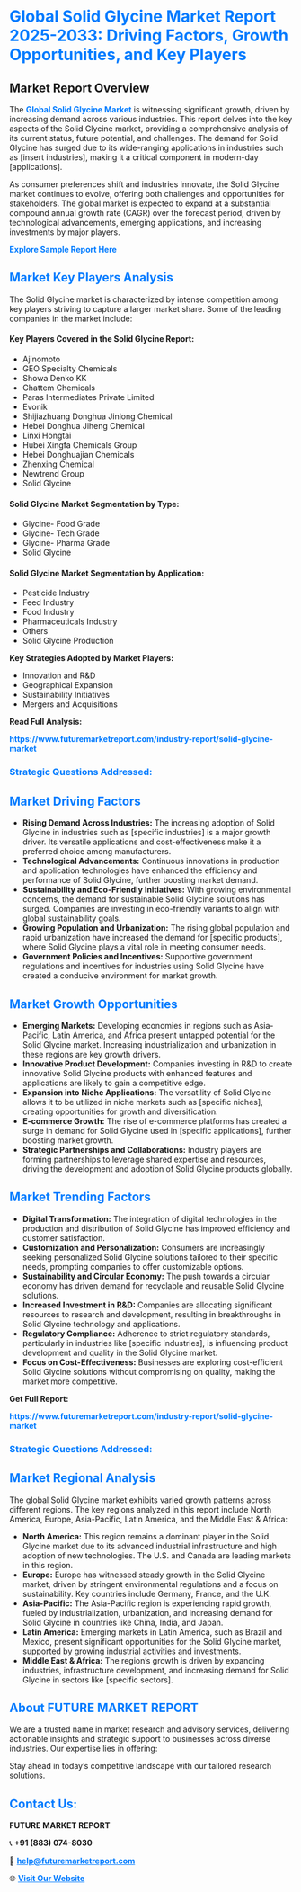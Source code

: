 <h1 style="color: #007BFF;">Global Solid Glycine Market Report 2025-2033: Driving Factors, Growth Opportunities, and Key Players</h1>

<section id="overview">
<h2>Market Report Overview</h2>
<p>The <a href="https://www.futuremarketreport.com/industry-report/solid-glycine-market" style="color: #007BFF; text-decoration: none;"><strong>Global Solid Glycine Market</strong></a> is witnessing significant growth, driven by increasing demand across various industries. This report delves into the key aspects of the Solid Glycine market, providing a comprehensive analysis of its current status, future potential, and challenges. The demand for Solid Glycine has surged due to its wide-ranging applications in industries such as [insert industries], making it a critical component in modern-day [applications].</p>
<p>As consumer preferences shift and industries innovate, the Solid Glycine market continues to evolve, offering both challenges and opportunities for stakeholders. The global market is expected to expand at a substantial compound annual growth rate (CAGR) over the forecast period, driven by technological advancements, emerging applications, and increasing investments by major players.</p>
</section>

<section id="overview">
<p><a href="https://www.futuremarketreport.com/request-sample/reportId=110657" style="color: #007BFF; text-decoration: none;"><strong>Explore Sample Report Here</strong></a></p>
</section>

<section id="key-players">
<h2 style="color: #007BFF;">Market Key Players Analysis</h2>
<p>The Solid Glycine market is characterized by intense competition among key players striving to capture a larger market share. Some of the leading companies in the market include:</p>
<h4>Key Players Covered in the Solid Glycine Report:</h4>
<ul><li>Ajinomoto</li><li>GEO Specialty Chemicals</li><li>Showa Denko KK</li><li>Chattem Chemicals</li><li>Paras Intermediates Private Limited</li><li>Evonik</li><li>Shijiazhuang Donghua Jinlong Chemical</li><li>Hebei Donghua Jiheng Chemical</li><li>Linxi Hongtai</li><li>Hubei Xingfa Chemicals Group</li><li>Hebei Donghuajian Chemicals</li><li>Zhenxing Chemical</li><li>Newtrend Group</li><li>Solid Glycine</li></ul>
<h4>Solid Glycine Market Segmentation by Type:</h4>
<ul><li>Glycine- Food Grade</li><li>Glycine- Tech Grade</li><li>Glycine- Pharma Grade</li><li>Solid Glycine</li></ul>

<h4>Solid Glycine Market Segmentation by Application:</h4>
<ul><li>Pesticide Industry</li><li>Feed Industry</li><li>Food Industry</li><li>Pharmaceuticals Industry</li><li>Others</li><li>Solid Glycine Production</li></ul>
<p><strong>Key Strategies Adopted by Market Players:</strong></p>
<ul>
<li>Innovation and R&D</li>
<li>Geographical Expansion</li>
<li>Sustainability Initiatives</li>
<li>Mergers and Acquisitions</li>
</ul>
</section>

<section>
<p><strong>Read Full Analysis: </strong></p><a href="https://www.futuremarketreport.com/industry-report/solid-glycine-market" style="color: #007BFF; text-decoration: none;"><strong>https://www.futuremarketreport.com/industry-report/solid-glycine-market</strong></a>
<h3 style="color: #007BFF;">Strategic Questions Addressed:</h3>
</section>

<section id="driving-factors">
<h2 style="color: #007BFF;">Market Driving Factors</h2>
<ul>
<li><strong>Rising Demand Across Industries:</strong> The increasing adoption of Solid Glycine in industries such as [specific industries] is a major growth driver. Its versatile applications and cost-effectiveness make it a preferred choice among manufacturers.</li>
<li><strong>Technological Advancements:</strong> Continuous innovations in production and application technologies have enhanced the efficiency and performance of Solid Glycine, further boosting market demand.</li>
<li><strong>Sustainability and Eco-Friendly Initiatives:</strong> With growing environmental concerns, the demand for sustainable Solid Glycine solutions has surged. Companies are investing in eco-friendly variants to align with global sustainability goals.</li>
<li><strong>Growing Population and Urbanization:</strong> The rising global population and rapid urbanization have increased the demand for [specific products], where Solid Glycine plays a vital role in meeting consumer needs.</li>
<li><strong>Government Policies and Incentives:</strong> Supportive government regulations and incentives for industries using Solid Glycine have created a conducive environment for market growth.</li>
</ul>
</section>

<section id="growth-opportunities">
<h2 style="color: #007BFF;">Market Growth Opportunities</h2>
<ul>
<li><strong>Emerging Markets:</strong> Developing economies in regions such as Asia-Pacific, Latin America, and Africa present untapped potential for the Solid Glycine market. Increasing industrialization and urbanization in these regions are key growth drivers.</li>
<li><strong>Innovative Product Development:</strong> Companies investing in R&D to create innovative Solid Glycine products with enhanced features and applications are likely to gain a competitive edge.</li>
<li><strong>Expansion into Niche Applications:</strong> The versatility of Solid Glycine allows it to be utilized in niche markets such as [specific niches], creating opportunities for growth and diversification.</li>
<li><strong>E-commerce Growth:</strong> The rise of e-commerce platforms has created a surge in demand for Solid Glycine used in [specific applications], further boosting market growth.</li>
<li><strong>Strategic Partnerships and Collaborations:</strong> Industry players are forming partnerships to leverage shared expertise and resources, driving the development and adoption of Solid Glycine products globally.</li>
</ul>
</section>

<section id="trending-factors">
<h2 style="color: #007BFF;">Market Trending Factors</h2>
<ul>
<li><strong>Digital Transformation:</strong> The integration of digital technologies in the production and distribution of Solid Glycine has improved efficiency and customer satisfaction.</li>
<li><strong>Customization and Personalization:</strong> Consumers are increasingly seeking personalized Solid Glycine solutions tailored to their specific needs, prompting companies to offer customizable options.</li>
<li><strong>Sustainability and Circular Economy:</strong> The push towards a circular economy has driven demand for recyclable and reusable Solid Glycine solutions.</li>
<li><strong>Increased Investment in R&D:</strong> Companies are allocating significant resources to research and development, resulting in breakthroughs in Solid Glycine technology and applications.</li>
<li><strong>Regulatory Compliance:</strong> Adherence to strict regulatory standards, particularly in industries like [specific industries], is influencing product development and quality in the Solid Glycine market.</li>
<li><strong>Focus on Cost-Effectiveness:</strong> Businesses are exploring cost-efficient Solid Glycine solutions without compromising on quality, making the market more competitive.</li>
</ul>
</section>

<section>
<p><strong>Get Full Report: </strong></p><a href="https://www.futuremarketreport.com/industry-report/solid-glycine-market" style="color: #007BFF; text-decoration: none;"><strong>https://www.futuremarketreport.com/industry-report/solid-glycine-market</strong></a>
<h3 style="color: #007BFF;">Strategic Questions Addressed:</h3>
</section>


<section id="regional-analysis">
<h2 style="color: #007BFF;">Market Regional Analysis</h2>
<p>The global Solid Glycine market exhibits varied growth patterns across different regions. The key regions analyzed in this report include North America, Europe, Asia-Pacific, Latin America, and the Middle East & Africa:</p>
<ul>
<li><strong>North America:</strong> This region remains a dominant player in the Solid Glycine market due to its advanced industrial infrastructure and high adoption of new technologies. The U.S. and Canada are leading markets in this region.</li>
<li><strong>Europe:</strong> Europe has witnessed steady growth in the Solid Glycine market, driven by stringent environmental regulations and a focus on sustainability. Key countries include Germany, France, and the U.K.</li>
<li><strong>Asia-Pacific:</strong> The Asia-Pacific region is experiencing rapid growth, fueled by industrialization, urbanization, and increasing demand for Solid Glycine in countries like China, India, and Japan.</li>
<li><strong>Latin America:</strong> Emerging markets in Latin America, such as Brazil and Mexico, present significant opportunities for the Solid Glycine market, supported by growing industrial activities and investments.</li>
<li><strong>Middle East & Africa:</strong> The region’s growth is driven by expanding industries, infrastructure development, and increasing demand for Solid Glycine in sectors like [specific sectors].</li>
</ul>
</section>

<footer>
<h2 style="color: #007BFF;">About FUTURE MARKET REPORT</h2>
<p>We are a trusted name in market research and advisory services, delivering actionable insights and strategic support to businesses across diverse industries. Our expertise lies in offering:</p>

<p>Stay ahead in today’s competitive landscape with our tailored research solutions.</p>

<h2 style="color: #007BFF;">Contact Us:</h2>
<p><strong>FUTURE MARKET REPORT</strong></p>
<p>📞 <strong>+91 (883) 074-8030</strong></p>
<p>📧 <strong><a href="mailto:help@futuremarketreport.com" style="color: #007BFF;">help@futuremarketreport.com</a></strong></p>
<p>🌐 <strong><a href="https://www.futuremarketreport.com/" style="color: #007BFF;">Visit Our Website</a></strong></p>
</footer>